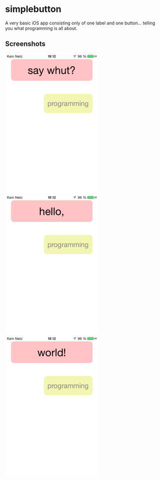 # simplebutton

A very basic iOS app consisting only of one label and one button... telling you what programming is all about.

## Screenshots

<img src="screenshots/simplebutton_demo_01.png" width="300"><br>
<img src="screenshots/simplebutton_demo_02.png" width="300">
<img src="screenshots/simplebutton_demo_03.png" width="300">